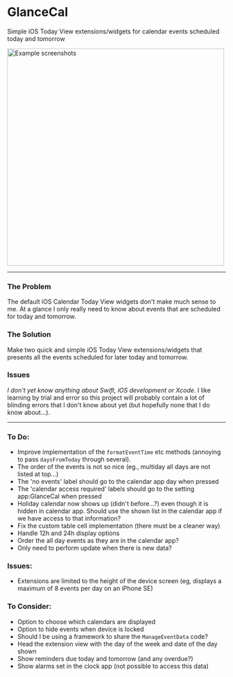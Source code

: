 # GlanceCal
Simple iOS Today View extensions/widgets for calendar events scheduled today and tomorrow

<!-- ![Example screenshots](https://raw.githubusercontent.com/jackhallybone/GlanceCal/master/Screenshots.png "Example screenshots") -->

<img src="https://raw.githubusercontent.com/jackhallybone/GlanceCal/master/Screenshots.png"  width='500' alt="Example screenshots">

----

### The Problem

The default iOS Calendar Today View widgets don't make much sense to me. At a glance I only really need to know about events that are scheduled for today and tomorrow.

### The Solution

Make two quick and simple iOS Today View extensions/widgets that presents all the events scheduled for later today and tomorrow.

### Issues

*I don't yet know anything about Swift, iOS development or Xcode*. I like learning by trial and error so this project will probably contain a lot of blinding errors that I don't know about yet (but hopefully none that I do know about...).

----

### To Do:
- Improve implementation of the `formatEventTime` etc methods (annoying to pass `daysFromToday` through several).
- The order of the events is not so nice (eg., multiday all days are not listed at top...)
- The 'no events' label should go to the calendar app day when pressed
- The 'calendar access required' labels should go to the setting app:GlanceCal when pressed
- Holiday calendar now shows up (didn't before...?) even though it is hidden in calendar app. Should use the shown list in the calendar app if we have access to that information?
- Fix the custom table cell implementation (there must be a cleaner way)
- Handle 12h and 24h display options
- Order the all day events as they are in the calendar app?
- Only need to perform update when there is new data?


### Issues:
- Extensions are limited to the height of the device screen (eg, displays a maximum of 8 events per day on an iPhone SE)


### To Consider:
- Option to choose which calendars are displayed
- Option to hide events when device is locked
- Should I be using a framework to share the `ManageEventData` code?
- Head the extension view with the day of the week and date of the day shown
- Show reminders due today and tomorrow (and any overdue?)
- Show alarms set in the clock app (not possible to access this data)
